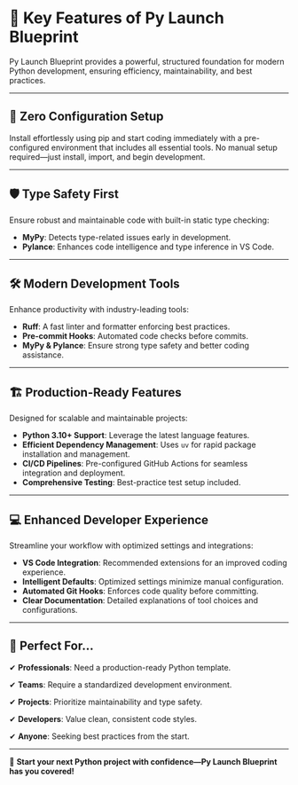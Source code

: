 # 🚀 **Key Features of Py Launch Blueprint**

Py Launch Blueprint provides a powerful, structured foundation for modern Python development, ensuring efficiency, maintainability, and best practices.

---

## 🔧 **Zero Configuration Setup**

Install effortlessly using pip and start coding immediately with a pre-configured environment that includes all essential tools. No manual setup required—just install, import, and begin development.

---

## 🛡 **Type Safety First**

Ensure robust and maintainable code with built-in static type checking:
- **MyPy**: Detects type-related issues early in development.
- **Pylance**: Enhances code intelligence and type inference in VS Code.

---

## 🛠 **Modern Development Tools**

Enhance productivity with industry-leading tools:
- **Ruff**: A fast linter and formatter enforcing best practices.
- **Pre-commit Hooks**: Automated code checks before commits.
- **MyPy & Pylance**: Ensure strong type safety and better coding assistance.

---

## 🏗 **Production-Ready Features**

Designed for scalable and maintainable projects:
- **Python 3.10+ Support**: Leverage the latest language features.
- **Efficient Dependency Management**: Uses `uv` for rapid package installation and management.
- **CI/CD Pipelines**: Pre-configured GitHub Actions for seamless integration and deployment.
- **Comprehensive Testing**: Best-practice test setup included.

---

## 💻 **Enhanced Developer Experience**

Streamline your workflow with optimized settings and integrations:
- **VS Code Integration**: Recommended extensions for an improved coding experience.
- **Intelligent Defaults**: Optimized settings minimize manual configuration.
- **Automated Git Hooks**: Enforces code quality before committing.
- **Clear Documentation**: Detailed explanations of tool choices and configurations.

---

## 🎯 **Perfect For...**

✔ **Professionals**: Need a production-ready Python template.

✔ **Teams**: Require a standardized development environment.

✔ **Projects**: Prioritize maintainability and type safety.

✔ **Developers**: Value clean, consistent code styles.

✔ **Anyone**: Seeking best practices from the start.

---

🚀 **Start your next Python project with confidence—Py Launch Blueprint has you covered!**